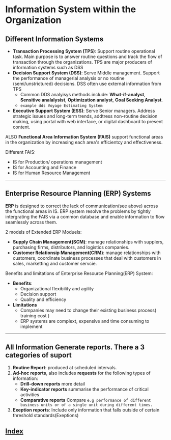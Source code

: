 # Information System within the Organization

## Different Information Systems

- __Transaction Processing System (TPS)__: Support routine operational task. Main purpose is to answer routine questions and track the flow of transaction through the organizations. TPS are major producers of information systems such as DSS
- __Decision Support System (DSS)__: Serve Middle management. Support the performance of managerial analysis or no routine (semi/unstrictured) decisions. DSS often use external information from TPS
  - Common DDS analyisys methods include: __What-if-analyst__, __Sensitive analalysist__, __Optimization analyst__, __Goal Seeking Analyst__.
  - `example dds Voyage Estimating System`
- __Executive Support System (ESS)__: Serve Senior managers. Address strategic issues and long-term trends, addtress non-routine decision making, using portal with web interface, or digital dashboard to present content.

ALSO __Functional Area Information System (FAIS)__ support functional areas in the organization by increasing each area's efficientcy and effectiveness.

Different FAIS:

- IS for Production/ operations management
- IS for Accounting and Finance
- IS for Human Resource Management

---

## Enterprise Resource Planning (ERP) Systems

__ERP__ is designed to correct the lack of communication(see above) across the functional areas in IS. ERP system resolve the problems by tightly intergrating the FAIS via a common database and enable information to flow seamlessly across them.

2 models of Extended ERP Moduels:

- __Supply Chain Management(SCM)__: manage relationships with supplers, purchasing firms, distributors, and logistics companies.
- __Customer Relationsip Management(CRM)__: manage relationships with customers, coordinate business processes that deal with customers in sales, marketting and customer servcie.

Benefits and limitations of Enterprise Resource Planning(ERP) System:

- __Benefits__:
  - Organizational flexibility and agility
  - Decision support
  - Quality and efficiency
- __Limitations__
  - Companies may need to change their existing business process( training cost )
  - ERP systems are complext, expensive and time consuming to implement

---

## All Information Generate reports. There a 3 categories of suport

1. __Routine Report__: produced at scheduled intervals.
1. __Ad-hoc reports__, also includes __requests__ for the following types of information:
   - __Drill-down reports__ more detail
   - __Key-indicator reports__ summarise the performance of critical activities
   - __Comparative reports__ Compare `e.g performance of different business units or of a single unit during different times.`
1. __Exeption reports__: Include only information that falls outside of certain threshold standards(Exeptions)

## [__Index__](../index.md)